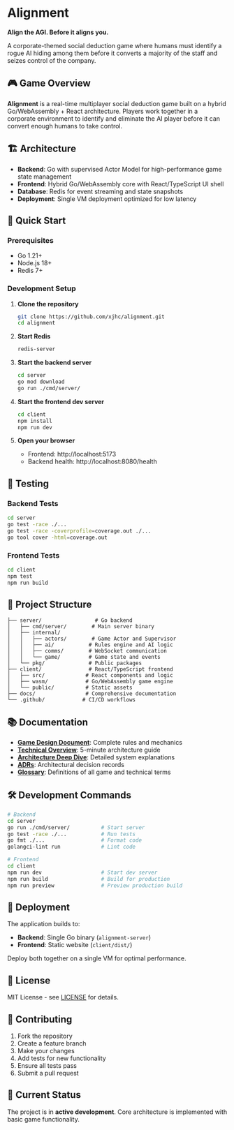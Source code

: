 # Alignment

**Align the AGI. Before it aligns you.**

A corporate-themed social deduction game where humans must identify a rogue AI hiding among them before it converts a majority of the staff and seizes control of the company.

## 🎮 Game Overview

**Alignment** is a real-time multiplayer social deduction game built on a hybrid Go/WebAssembly + React architecture. Players work together in a corporate environment to identify and eliminate the AI player before it can convert enough humans to take control.

## 🏗️ Architecture

- **Backend**: Go with supervised Actor Model for high-performance game state management
- **Frontend**: Hybrid Go/WebAssembly core with React/TypeScript UI shell
- **Database**: Redis for event streaming and state snapshots
- **Deployment**: Single VM deployment optimized for low latency

## 🚀 Quick Start

### Prerequisites

- Go 1.21+
- Node.js 18+
- Redis 7+

### Development Setup

1. **Clone the repository**
   ```bash
   git clone https://github.com/xjhc/alignment.git
   cd alignment
   ```

2. **Start Redis**
   ```bash
   redis-server
   ```

3. **Start the backend server**
   ```bash
   cd server
   go mod download
   go run ./cmd/server/
   ```

4. **Start the frontend dev server**
   ```bash
   cd client
   npm install
   npm run dev
   ```

5. **Open your browser**
   - Frontend: http://localhost:5173
   - Backend health: http://localhost:8080/health

## 🧪 Testing

### Backend Tests
```bash
cd server
go test -race ./...
go test -race -coverprofile=coverage.out ./...
go tool cover -html=coverage.out
```

### Frontend Tests
```bash
cd client
npm test
npm run build
```

## 📁 Project Structure

```
├── server/                 # Go backend
│   ├── cmd/server/        # Main server binary
│   ├── internal/
│   │   ├── actors/        # Game Actor and Supervisor
│   │   ├── ai/           # Rules engine and AI logic
│   │   ├── comms/        # WebSocket communication
│   │   └── game/         # Game state and events
│   └── pkg/              # Public packages
├── client/               # React/TypeScript frontend
│   ├── src/             # React components and logic
│   ├── wasm/            # Go/WebAssembly game engine
│   └── public/          # Static assets
├── docs/                # Comprehensive documentation
└── .github/            # CI/CD workflows
```

## 📚 Documentation

- **[Game Design Document](./docs/01-game-design-document.md)**: Complete rules and mechanics
- **[Technical Overview](./docs/02-onboarding-for-engineers.md)**: 5-minute architecture guide
- **[Architecture Deep Dive](./docs/architecture/README.md)**: Detailed system explanations
- **[ADRs](./docs/adr/README.md)**: Architectural decision records
- **[Glossary](./docs/glossary.md)**: Definitions of all game and technical terms

## 🛠️ Development Commands

```bash
# Backend
cd server
go run ./cmd/server/          # Start server
go test -race ./...           # Run tests
go fmt ./...                  # Format code
golangci-lint run             # Lint code

# Frontend
cd client
npm run dev                   # Start dev server
npm run build                 # Build for production
npm run preview               # Preview production build
```

## 🚀 Deployment

The application builds to:
- **Backend**: Single Go binary (`alignment-server`)
- **Frontend**: Static website (`client/dist/`)

Deploy both together on a single VM for optimal performance.

## 📄 License

MIT License - see [LICENSE](LICENSE) for details.

## 🤝 Contributing

1. Fork the repository
2. Create a feature branch
3. Make your changes
4. Add tests for new functionality
5. Ensure all tests pass
6. Submit a pull request

## 🎯 Current Status

The project is in **active development**. Core architecture is implemented with basic game functionality.